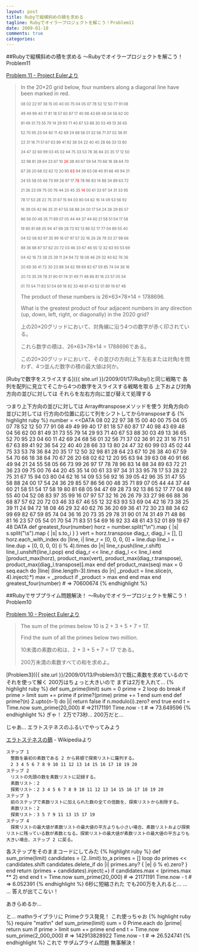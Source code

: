 ```yaml
---
layout: post
title: Rubyで縦横斜めの積を求める
tagline: Rubyでオイラープロジェクトを解こう！Problem11
date: 2009-01-18
comments: true
categories:
---
```


##Rubyで縦横斜めの積を求める ～Rubyでオイラープロジェクトを解こう！Problem11

[Problem 11 - Project Eulerより](http://projecteuler.net/index.php?section=problems&id=11)
 
> In the 20×20 grid below, four numbers along a diagonal line have been marked in red.
>
> <span style="font-size:x-small;">08 02 22 97 38 15 00 40 00 75 04 05 07 78 52 12 50 77 91 08</span>
>
> <span style="font-size:x-small;">49 49 99 40 17 81 18 57 60 87 17 40 98 43 69 48 04 56 62 00</span>
>
> <span style="font-size:x-small;">81 49 31 73 55 79 14 29 93 71 40 67 53 88 30 03 49 13 36 65</span>
>
> <span style="font-size:x-small;">52 70 95 23 04 60 11 42 69 24 68 56 01 32 56 71 37 02 36 91</span>
>
> <span style="font-size:x-small;">22 31 16 71 51 67 63 89 41 92 36 54 22 40 40 28 66 33 13 80</span>
>
> <span style="font-size:x-small;">24 47 32 60 99 03 45 02 44 75 33 53 78 36 84 20 35 17 12 50</span>
>
> <span style="font-size:x-small;">32 98 81 28 64 23 67 10 <span style="color:#FF0000;">26</span> 38 40 67 59 54 70 66 18 38 64 70</span>
>
> <span style="font-size:x-small;">67 26 20 68 02 62 12 20 95 <span style="color:#FF0000;">63</span> 94 39 63 08 40 91 66 49 94 21</span>
>
> <span style="font-size:x-small;">24 55 58 05 66 73 99 26 97 17 <span style="color:#FF0000;">78</span> 78 96 83 14 88 34 89 63 72</span>
>
> <span style="font-size:x-small;">21 36 23 09 75 00 76 44 20 45 35 <span style="color:#FF0000;">14</span> 00 61 33 97 34 31 33 95</span>
>
> <span style="font-size:x-small;">78 17 53 28 22 75 31 67 15 94 03 80 04 62 16 14 09 53 56 92</span>
>
> <span style="font-size:x-small;">16 39 05 42 96 35 31 47 55 58 88 24 00 17 54 24 36 29 85 57</span>
>
> <span style="font-size:x-small;">86 56 00 48 35 71 89 07 05 44 44 37 44 60 21 58 51 54 17 58</span>
>
> <span style="font-size:x-small;">19 80 81 68 05 94 47 69 28 73 92 13 86 52 17 77 04 89 55 40</span>
>
> <span style="font-size:x-small;">04 52 08 83 97 35 99 16 07 97 57 32 16 26 26 79 33 27 98 66</span>
>
> <span style="font-size:x-small;">88 36 68 87 57 62 20 72 03 46 33 67 46 55 12 32 63 93 53 69</span>
>
> <span style="font-size:x-small;">04 42 16 73 38 25 39 11 24 94 72 18 08 46 29 32 40 62 76 36</span>
>
> <span style="font-size:x-small;">20 69 36 41 72 30 23 88 34 62 99 69 82 67 59 85 74 04 36 16</span>
>
> <span style="font-size:x-small;">20 73 35 29 78 31 90 01 74 31 49 71 48 86 81 16 23 57 05 54</span>
>
> <span style="font-size:x-small;">01 70 54 71 83 51 54 69 16 92 33 48 61 43 52 01 89 19 67 48</span>
>
> The product of these numbers is 26×63×78×14 = 1788696.
>
> What is the greatest product of four adjacent numbers in any direction (up, down, left, right, or diagonally) in the 2020 grid?
>
> 上の20×20グリッドにおいて、対角線に沿う4つの数字が赤く印されている。
>
> これら数字の積は、26×63×78×14 = 1788696である。
>
> この20×20グリッドにおいて、その並びの方向(上下左右または対角)を問わず、4つ並んだ数字の積の最大値は何か。


[Rubyで数字をスライスする]({{ site.url }}/2009/01/17/Ruby/)と同じ戦略で
各列を配列に見立てそこから4つの数字をスライスする戦略を取る
上下および対角方向の並びに対しては
それらを左右方向に並び替えて処理する

つまり上下方向の並びに対しては
Array#transposeメソッドを使う
対角方向の並びに対しては
行方向の位置に応じて列をシフトしてからtransposeする
{% highlight ruby %}
number = <<DATA
08 02 22 97 38 15 00 40 00 75 04 05 07 78 52 12 50 77 91 08
49 49 99 40 17 81 18 57 60 87 17 40 98 43 69 48 04 56 62 00
81 49 31 73 55 79 14 29 93 71 40 67 53 88 30 03 49 13 36 65
52 70 95 23 04 60 11 42 69 24 68 56 01 32 56 71 37 02 36 91
22 31 16 71 51 67 63 89 41 92 36 54 22 40 40 28 66 33 13 80
24 47 32 60 99 03 45 02 44 75 33 53 78 36 84 20 35 17 12 50
32 98 81 28 64 23 67 10 26 38 40 67 59 54 70 66 18 38 64 70
67 26 20 68 02 62 12 20 95 63 94 39 63 08 40 91 66 49 94 21
24 55 58 05 66 73 99 26 97 17 78 78 96 83 14 88 34 89 63 72
21 36 23 09 75 00 76 44 20 45 35 14 00 61 33 97 34 31 33 95
78 17 53 28 22 75 31 67 15 94 03 80 04 62 16 14 09 53 56 92
16 39 05 42 96 35 31 47 55 58 88 24 00 17 54 24 36 29 85 57
86 56 00 48 35 71 89 07 05 44 44 37 44 60 21 58 51 54 17 58
19 80 81 68 05 94 47 69 28 73 92 13 86 52 17 77 04 89 55 40
04 52 08 83 97 35 99 16 07 97 57 32 16 26 26 79 33 27 98 66
88 36 68 87 57 62 20 72 03 46 33 67 46 55 12 32 63 93 53 69
04 42 16 73 38 25 39 11 24 94 72 18 08 46 29 32 40 62 76 36
20 69 36 41 72 30 23 88 34 62 99 69 82 67 59 85 74 04 36 16
20 73 35 29 78 31 90 01 74 31 49 71 48 86 81 16 23 57 05 54
01 70 54 71 83 51 54 69 16 92 33 48 61 43 52 01 89 19 67 48
DATA
 def greatest_four(number)
   horz = number.split("\n").map { |s| s.split("\s").map { |s| s.to_i } }
   vert = horz.transpose
   diag_r, diag_l = [], []
   horz.each_with_index do |line, i|
     line_r = [0, 0, 0, 0] + line.dup
     line_l = line.dup + [0, 0, 0, 0]
     (i % 4).times do |n|
       line_r.push(line_r.shift)
       line_l.unshift(line_l.pop)
     end
     diag_r << line_r
     diag_l << line_l
   end
   [product_max(horz), product_max(vert), product_max(diag_r.transpose), product_max(diag_l.transpose)].max
 end
 def product_max(seq)
   max = 0
   seq.each do |line|
     (line.length-3).times do |n|
       _product = line.slice(n, 4).inject(:*)
       max = _product if _product > max
     end
   end
   max
 end
 greatest_four(number) # => 70600674
{% endhighlight %}

##Rubyでサブプライム問題解決！ ～Rubyでオイラープロジェクトを解こう！Problem10

[Problem 10 - Project Eulerより](http://projecteuler.net/index.php?section=problems&id=10)
 
> The sum of the primes below 10 is 2 + 3 + 5 + 7 = 17.
>
> Find the sum of all the primes below two million.
>
> 10未満の素数の和は、2 + 3 + 5 + 7 = 17 である。
>
> 200万未満の素数すべての和を求めよ。


[Problem3]({{ site.url }}/2009/01/13/Problem3/)で既に素数を求めているので
それを使って解く
200万はちょっと大きいので
まずは2万を入れて…
{% highlight ruby %}
 def sum_prime(limit)
   sum = 0
   prime = 2
   loop do
     break if prime > limit
     sum += prime if prime?(prime)
     prime += 1
   end
   sum
 end
 def prime?(n)
   2.upto(n-1) do |i|
     return false if n.modulo(i).zero?
   end
   true
 end
 t = Time.now
 sum_prime(20_000) # =>21171191
 Time.now - t # => 73.649596
{% endhighlight %}
ぎゃ！
2万で73秒…
200万だと…

じゃあ…
エラトステネスのふるいでやってみよう

[エラトステネスの篩](http://ja.wikipedia.org/wiki/%E3%82%A8%E3%83%A9%E3%83%88%E3%82%B9%E3%83%86%E3%83%8D%E3%82%B9%E3%81%AE%E7%AF%A9) - Wikipediaより

    ステップ 1
    　整数を最初の素数である 2 から昇順で探索リストに羅列する。
    　2 3 4 5 6 7 8 9 10 11 12 13 14 15 16 17 18 19 20
    ステップ 2
    　リストの先頭の数を素数リストに記録する。
    　素数リスト：2
    　探索リスト：2 3 4 5 6 7 8 9 10 11 12 13 14 15 16 17 18 19 20
    ステップ 3
    　前のステップで素数リストに加えられた数の全ての倍数を、探索リストから削除する。
    　素数リスト：2
    　探索リスト：3 5 7 9 11 13 15 17 19
    ステップ 4
    　探索リストの最大値が素数リストの最大値の平方よりも小さい場合、素数リストおよび探索リストに残っている数が素数となる。探索リストの最大値が素数リストの最大値の平方よりも大きい場合、ステップ 2 に戻る。

各ステップをそのままコードにしてみた
{% highlight ruby %}
 def sum_prime(limit)
   candidates = (2..limit).to_a
   primes = []
   loop do
     primes << candidates.shift
     candidates.delete_if do |i|
       primes.any? { |e| (i % e).zero? }
     end
     return (primes + candidates).inject(:+) if candidates.max < (primes.max ** 2)
   end
 end
 t = Time.now
 sum_prime(20_000) # => 21171191
 Time.now - t # => 6.052391
{% endhighlight %}
6秒に短縮された
でも200万を入れると…
…
…
答えが出てこない！

あきらめるか…

と…
mathnライブラリに
Primeクラス発見！
これ使っちゃお
{% highlight ruby %}
 require "mathn"
 def sum_prime(limit)
   sum = 0
   Prime.each do |prime|
     return sum if prime > limit
     sum += prime
   end
 end
 t = Time.now
 sum_prime(2_000_000) # => 142913828922
 Time.now - t # => 26.524741
{% endhighlight %}
これで
サ<del datetime="2009-01-18T11:13:25+09:00">ブ</del>ムプライム問題
無事解決！
